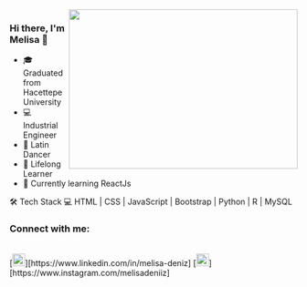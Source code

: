 <img src="https://media.giphy.com/media/iMJSCqtsi20V9xgpPu/giphy.gif" align="right" width="400" height="280">

### Hi there, I'm Melisa 👋

- 🎓 Graduated from Hacettepe University
- 💻 Industrial Engineer
- 💃 Latin Dancer
- 👀 Lifelong Learner
- 🌱 Currently learning ReactJs

🛠 Tech Stack 💻 HTML | CSS | JavaScript | Bootstrap | Python | R | MySQL 

### Connect with me:
<br />
[<img align:"left" alt:"codeSTACKr | LinkedIn" width="22px" src="https://cdn.jsdelivr.net/npm/simple-icons@v3/icons/linkedin.svg" />][https://www.linkedin.com/in/melisa-deniz]
[<img align:"left" alt:"codeSTACKr | LinkedIn" width="22px" src="https://cdn.jsdelivr.net/npm/simple-icons@v3/icons/instagram.svg" />][https://www.instagram.com/melisadeniiz]





